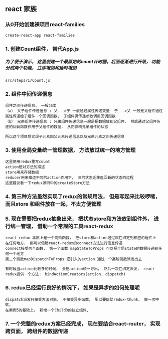 ## react 家族

### 从0开始创建裸项目react-families
    
    create-react-app react-families
    
### 1. 创建Count组件， 替代App.js
    
##### 为了便于演示， 这里创建一个最原始的count计时器，后面逐渐进行升级， 功能分成两个功能， 立即增加和延时增加
    src/steps/1/Count.js

### 2. 组件中间传递信息
    组件之间传递信息， 一般分成 
    （a） 父子组件传递信息 : 父--->子 一般通过属性传递变量  子--->父 一般是父组件通过属性传递给子组件一个回调函数， 子组件调传递参数调用回调函数
    （b） 兄弟组件传递信息 : 兄弟组件传递信息一般是把数据放到父组件， 然后通过父组件传递的回调函数作用于父组件的数据， 从而影响兄弟组件的状态
    
    所以这个项目想实现子元素向父元素传递信息以及兄弟元素之间传递信息

### 3. 使用全局变量统一管理数据， 方法放过统一的地方管理
    这里使用redux重写count
    action是对方法的描述
    store用来存储数据
    reducer用来描述不同的action作用下， 旧的状态迁移返回新的状态的过程
    这里建议看一下redux源码中的createStore方法
### 4. 第三种方法虽然实现了redux的常规用法， 但是写起来比较啰嗦， 而且store 和组件放在一起，不太方便管理

### 5. 现在需要把redux抽象出来， 把状态store和方法放到组件外， 进行统一管理， 借助一个常规的工具react-redux
    react-redux 本质上是一个高阶函数， 把store和action通过属性绑定到相应的组件上
    在任何地方， 都可以借助react-redux的connect方法进行信息传递
    connect接受两个函数， 第一个函数 mapStateToProps 可以把全局state的数据传递到任何一个地方
    第二个函数mapDispatchToProps 把引入的action 通过一个高阶函数派发出去
    
    有时候当action比较多的时候， 会把action统一导出， 然后一次性绑定派发， react-redux提供一个方法： bindActionCreators(action, dispatch)

### 6. redux已经运行良好的情况下， 如果是异步的如何处理呢
    dispatch派发只接受方法对象， 不接受异步函数， 所以要借助redux-thunk， 做一次中转，
    在案例5的基础上， 新增一个Child3的独立组件, 


### 7. 一个完整的redux方案已经完成， 现在要结合react-router， 实现跨页面， 跨组件的数据传递



